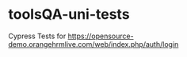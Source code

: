 # toolsQA-uni-tests
Cypress Tests for https://opensource-demo.orangehrmlive.com/web/index.php/auth/login
